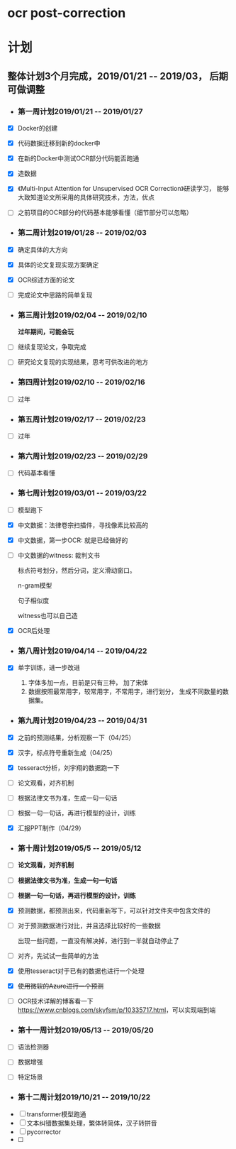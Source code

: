 # ocr post-correction

# 计划

## 整体计划3个月完成，2019/01/21 -- 2019/03， 后期可做调整

- ### 第一周计划2019/01/21 -- 2019/01/27

- [x] Docker的创建

- [x] 代码数据迁移到新的docker中

- [x] 在新的Docker中测试OCR部分代码能否跑通

- [x] 造数据

- [x] 《Multi-Input Attention for Unsupervised OCR Correction》研读学习， 能够大致知道论文所采用的具体研究技术，方法，优点

- [ ] 之前项目的OCR部分的代码基本能够看懂（细节部分可以忽略）

- ### 第二周计划2019/01/28 -- 2019/02/03

- [x] 确定具体的大方向

- [x] 具体的论文复现实现方案确定

- [x] OCR综述方面的论文

- [ ] 完成论文中思路的简单复现

- ### 第三周计划2019/02/04 -- 2019/02/10

  **过年期间，可能会玩**

- [ ] 继续复现论文，争取完成

- [ ] 研究论文复现的实现结果，思考可供改进的地方

- ### 第四周计划2019/02/10 -- 2019/02/16

- [ ] 过年

- ### 第五周计划2019/02/17 -- 2019/02/23

- [ ] 过年

- ### 第六周计划2019/02/23 -- 2019/02/29

- [ ] 代码基本看懂

- ### 第七周计划2019/03/01 -- 2019/03/22

- [ ] 模型跑下

- [x] 中文数据：法律卷宗扫描件，寻找像素比较高的

- [x] 中文数据，第一步OCR: 就是已经做好的

- [ ] 中文数据的witness: 裁判文书

  标点符号划分，然后分词，定义滑动窗口。

  n-gram模型

  句子相似度

  witness也可以自己造

- [x] OCR后处理


- ### **第八周计划2019/04/14 -- 2019/04/22**

- [x] 单字训练，进一步改进

  1. 字体多加一点，目前是只有三种， 加了宋体
  2. 数据按照最常用字，较常用字，不常用字，进行划分， 生成不同数量的数据集。

- ### **第九周计划2019/04/23 -- 2019/04/31**

- [x] 之前的预测结果，分析观察一下（04/25）

- [x] 汉字，标点符号重新生成（04/25）

- [x] tesseract分析，刘宇翔的数据跑一下

- [ ] 论文观看，对齐机制

- [ ] 根据法律文书为准，生成一句一句话

- [ ] 根据一句一句话，再进行模型的设计，训练

- [x] 汇报PPT制作（04/29）

- ###  **第十周计划2019/05/5 -- 2019/05/12**

- [ ] **论文观看，对齐机制**

- [ ] **根据法律文书为准，生成一句一句话**

- [ ] **根据一句一句话，再进行模型的设计，训练**

- [x] 预测数据，都预测出来，代码重新写下，可以针对文件夹中包含文件的

- [ ] 对于预测数据进行对比，并且选择比较好的一些数据

  出现一些问题，一直没有解决掉，进行到一半就自动停止了

- [ ] 对齐，先试试一些简单的方法

- [x] 使用tesseract对于已有的数据也进行一个处理

- [x] ~~使用微软的Azure进行一个预测~~

- [ ] OCR技术详解的博客看一下<https://www.cnblogs.com/skyfsm/p/10335717.html>，可以实现端到端



- ### 第十一周计划2019/05/13 -- 2019/05/20

- [ ] 语法检测器

- [ ] 数据增强

- [ ] 特定场景

- ### **第十二周计划2019/10/21 -- 2019/10/22**

- [ ] transformer模型跑通
- [ ] 文本纠错数据集处理，繁体转简体，汉子转拼音
- [ ] pycorrector
- [ ] 



